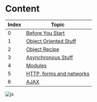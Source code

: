 # Content

| Index | Topic |
| ----- | -----|
| 0 | [Before You Start](https://hamzaahmad97.github.io/to-talk-about-when-we-meet/Before-you-start) |
| 1 | [Object Oriented Stuff](https://hamzaahmad97.github.io/to-talk-about-when-we-meet/Object-oriented-stuff) |
| 2 | [Object Recipe](https://hamzaahmad97.github.io/to-talk-about-when-we-meet/Object-recipe) |
| 3 | [Asynchronous Stuff](https://hamzaahmad97.github.io/to-talk-about-when-we-meet/Asynchronous-stuff) |
| 4 | [Modules](https://hamzaahmad97.github.io/to-talk-about-when-we-meet/Modules) |
| 5 | [HTTP, forms and networks](https://hamzaahmad97.github.io/to-talk-about-when-we-meet/Networks-http-forms) |
| 6 | [AJAX](https://hamzaahmad97.github.io/to-talk-about-when-we-meet/AJAX) |



![js](https://datavisioner.net/wp-content/uploads/2020/04/javascript-illustration.png)
